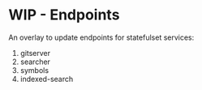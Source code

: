 # WIP - Endpoints

An overlay to update endpoints for statefulset services:

1. gitserver
2. searcher
3. symbols
4. indexed-search
